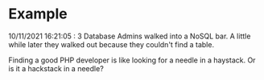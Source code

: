 # Example

<!-- replace-with-date starts -->
10/11/2021 16:21:05 : 3 Database Admins walked into a NoSQL bar. A little while later they walked out because they couldn't find a table.
<!-- replace-with-date ends -->

<!-- replace-with-joke starts -->
Finding a good PHP developer is like looking for a needle in a haystack. Or is it a hackstack in a needle?
<!-- replace-with-joke ends -->